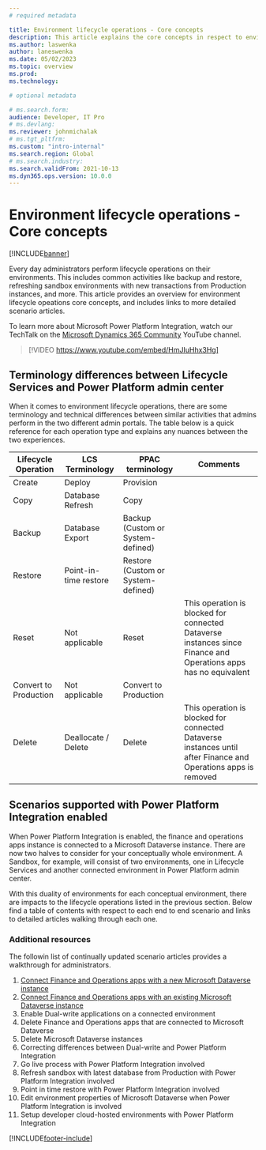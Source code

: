 ```yaml
---
# required metadata

title: Environment lifecycle operations - Core concepts
description: This article explains the core concepts in respect to environment lifecycle operations when Finance and Operations apps are connected to Microsoft Dataverse using Power Platform Integration. 
ms.author: laswenka
author: laneswenka
ms.date: 05/02/2023
ms.topic: overview
ms.prod:
ms.technology: 

# optional metadata

# ms.search.form:
audience: Developer, IT Pro
# ms.devlang: 
ms.reviewer: johnmichalak
# ms.tgt_pltfrm: 
ms.custom: "intro-internal"
ms.search.region: Global
# ms.search.industry:
ms.search.validFrom: 2021-10-13
ms.dyn365.ops.version: 10.0.0
---
```

# Environment lifecycle operations - Core concepts

[!INCLUDE[banner](../includes/banner.md)]

Every day administrators perform lifecycle operations on their environments. This includes common activities like backup and restore, refreshing sandbox environments with new transactions from Production instances, and more. This article provides an overview for environment lifecycle opeations core concepts, and includes links to more detailed scenario articles.

To learn more about Microsoft Power Platform Integration, watch our TechTalk on the [Microsoft Dynamics 365 Community](https://community.dynamics.com/365/dynamics-365-fasttrack/b/techtalks/posts/one-admin---lcs-ppac-integration-december-7-2022) YouTube channel.

> [!VIDEO https://www.youtube.com/embed/HmJIuHhx3Hg]

## Terminology differences between Lifecycle Services and Power Platform admin center

When it comes to environment lifecycle operations, there are some terminology and technical differences between similar activities that admins perform in the two different admin portals. The table below is a quick reference for each operation type and explains any nuances between the two experiences.

| Lifecycle Operation | LCS Terminology | PPAC terminology | Comments |
| ----------- | ----------- |----------- |----------- |
| Create | Deploy | Provision | |
| Copy | Database Refresh | Copy | |
|Backup | Database Export | Backup (Custom or System-defined)| |
| Restore | Point-in-time restore | Restore (Custom or System-defined)| |
| Reset | Not applicable | Reset| This operation is blocked for connected Dataverse instances since Finance and Operations apps has no equivalent |
| Convert to Production | Not applicable | Convert to Production | |
| Delete | Deallocate / Delete | Delete | This operation is blocked for connected Dataverse instances until after Finance and Operations apps is removed |

## Scenarios supported with Power Platform Integration enabled

When Power Platform Integration is enabled, the finance and operations apps instance is connected to a Microsoft Dataverse instance. There are now two halves to consider for your conceptually whole environment. A Sandbox, for example, will consist of two environments, one in Lifecycle Services and another connected environment in Power Platform admin center. 

With this duality of environments for each conceptual environment, there are impacts to the lifecycle operations listed in the previous section. Below find a table of contents with respect to each end to end scenario and links to detailed articles walking through each one.

### Additional resources

The followin list of continually updated scenario articles provides a walkthrough for administrators.

1. [Connect Finance and Operations apps with a new Microsoft Dataverse instance](./environment-lifecycle-connect-finops-new-dv.md)
2. [Connect Finance and Operations apps with an existing Microsoft Dataverse instance](./environment-lifecycle-connect-finops-existing-dv.md)
3. Enable Dual-write applications on a connected environment
4. Delete Finance and Operations apps that are connected to Microsoft Dataverse
5. Delete Microsoft Dataverse instances
6. Correcting differences between Dual-write and Power Platform Integration
7. Go live process with Power Platform Integration involved
8. Refresh sandbox with latest database from Production with Power Platform Integration involved
9. Point in time restore with Power Platform Integration involved
10. Edit environment properties of Microsoft Dataverse when Power Platform Integration is involved
11. Setup developer cloud-hosted environments with Power Platform Integration

[!INCLUDE[footer-include](../../../includes/footer-banner.md)]
